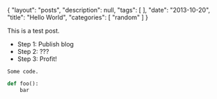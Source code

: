 {
  "layout": "posts",
  "description": null,
  "tags": [
  ], 
  "date": "2013-10-20",
  "title": "Hello World",
  "categories": [
    "random"
  ]
}

This is a test post.

* Step 1: Publish blog
* Step 2: ???
* Step 3: Profit!

```
Some code.
```

```python
def foo():
    bar
```
